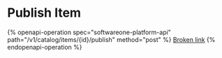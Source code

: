 # Publish Item

{% openapi-operation spec="softwareone-platform-api" path="/v1/catalog/items/{id}/publish" method="post" %}
[Broken link](broken-reference)
{% endopenapi-operation %}
